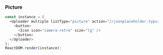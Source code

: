 ### Picture

<!--start-code-->

```js
const instance = (
  <Uploader multiple listType="picture" action="//jsonplaceholder.typicode.com/posts/">
    <button>
      <Icon icon="camera-retro" size="lg" />
    </button>
  </Uploader>
);
ReactDOM.render(instance);
```

<!--end-code-->
